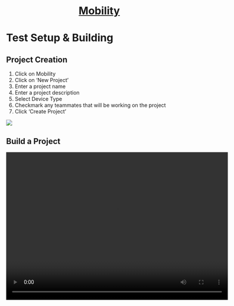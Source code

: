 <h1 style="text-align: center; text-decoration:underline; font-weight: bold;">Mobility</h1>

# Test Setup & Building

## Project Creation <!-- {docsify-ignore} --> 
1. Click on Mobility 
2. Click on ‘New Project’ 
3. Enter a project name 
4. Enter a project description  
4. Select Device Type
5. Checkmark any teammates that will be working on the project 
6. Click ‘Create Project’  

<img src="https://dmdug58z0ycm2.cloudfront.net/production/pub-site/images/_mobileimages/Mobile_Create_Project.png">

## Build a Project

<video width="600px" height="400px" controls>
  <source src="https://dmdug58z0ycm2.cloudfront.net/production/pub-site/Mobile/Clip1-Createprojectandsuite.mp4" type="video/mp4">
</video>

<!-- create project/create suite video -->
